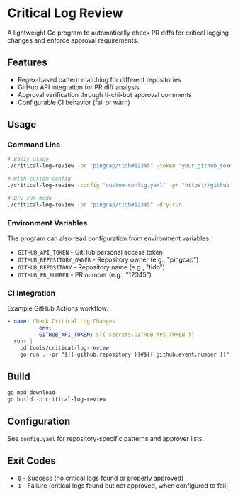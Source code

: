 # Critical Log Review

A lightweight Go program to automatically check PR diffs for critical logging changes and enforce approval requirements.

## Features

- Regex-based pattern matching for different repositories
- GitHub API integration for PR diff analysis
- Approval verification through ti-chi-bot approval comments
- Configurable CI behavior (fail or warn)

## Usage

### Command Line

```bash
# Basic usage
./critical-log-review -pr "pingcap/tidb#12345" -token "your_github_token"

# With custom config
./critical-log-review -config "custom-config.yaml" -pr "https://github.com/pingcap/tidb/pull/12345"

# Dry run mode
./critical-log-review -pr "pingcap/tidb#12345" -dry-run
```

### Environment Variables

The program can also read configuration from environment variables:

- `GITHUB_API_TOKEN` - GitHub personal access token
- `GITHUB_REPOSITORY_OWNER` - Repository owner (e.g., "pingcap")
- `GITHUB_REPOSITORY` - Repository name (e.g., "tidb")
- `GITHUB_PR_NUMBER` - PR number (e.g., "12345")

### CI Integration

Example GitHub Actions workflow:

```yaml
- name: Check Critical Log Changes
          env:
          GITHUB_API_TOKEN: ${{ secrets.GITHUB_API_TOKEN }}
  run: |
    cd tools/critical-log-review
    go run . -pr "${{ github.repository }}#${{ github.event.number }}"
```

## Build

```bash
go mod download
go build -o critical-log-review
```

## Configuration

See `config.yaml` for repository-specific patterns and approver lists.

## Exit Codes

- `0` - Success (no critical logs found or properly approved)
- `1` - Failure (critical logs found but not approved, when configured to fail)
